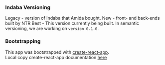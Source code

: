 ### Indaba Versioning

Legacy - version of Indaba that Amida bought.
New - front- and back-ends built by NTR
Best - This version currently being built.  In semantic versioning, 
      we are working on `version 0.1.0`.


### Bootstrapping
This app was bootstrapped with [create-react-app](https://github.com/facebookincubator/create-react-app).  
Local copy create-react-app documentation [here](bootstrap.README.md)

